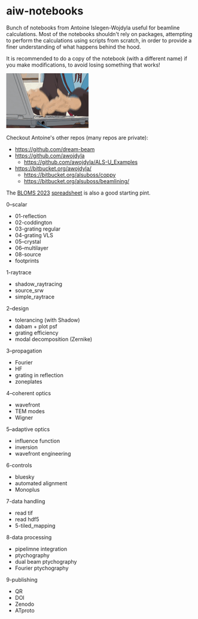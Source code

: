 # aiw-notebooks
Bunch of notebooks from Antoine Islegen-Wojdyla useful for beamline calculations. Most of the notebooks shouldn't rely on packages, attempting to perform the calculations using scripts from scratch, in order to provide a finer understanding of what happens behind the hood.

It is recommended to do a copy of the notebook (with a different name) if you make modifications, to avoid losing something that works!

![typing fast](./assets/typingfast.gif)

Checkout Antoine's other repos (many repos are private):
* https://github.com/dream-beam
* https://github.com/awojdyla
    * https://github.com/awojdyla/ALS-U_Examples
* https://bitbucket.org/awojdyla/
    * https://bitbucket.org/alsuboss/coppy
    * https://bitbucket.org/alsuboss/beamlining/

The [BLOMS 2023](https://sites.google.com/lbl.gov/bloms2023/home) [spreadsheet](https://docs.google.com/spreadsheets/d/1t_zjmHO1zYRhyP8823ERNZmFkafVMWfr8DKX4Lx5yyY/edit?usp=sharing) is also a good starting pint.

0–scalar
+ 01-reflection
+ 02-coddington
+ 03-grating regular
+ 04-grating VLS
+ 05–crystal
+ 06–multilayer
+ 08-source
+ footprints

1-raytrace
+ shadow_raytracing
+ source_srw
+ simple_raytrace

2–design
+ tolerancing (with Shadow)
+ dabam + plot psf
+ grating efficiency
+ modal decomposition (Zernike)

3–propagation
+ Fourier
+ HF
+ grating in reflection
+ zoneplates

4–coherent optics
+ wavefront
+ TEM modes
+ Wigner

5–adaptive optics
+ influence function
+ inversion
+ wavefront engineering 

6-controls
+ bluesky
+ automated alignment
+ Monoplus

7-data handling
+ read tif
+ read hdf5
+ 5-tiled_mapping

8-data processing
+ pipelimne integration
+ ptychography
+ dual beam ptychography
+ Fourier ptychography

9-publishing
+ QR
+ DOI
+ Zenodo
+ ATproto

